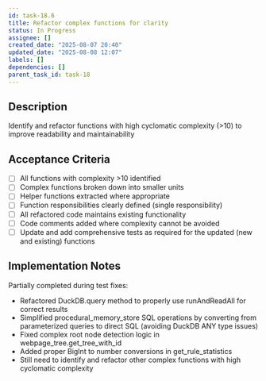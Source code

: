 ```yaml
---
id: task-18.6
title: Refactor complex functions for clarity
status: In Progress
assignee: []
created_date: "2025-08-07 20:40"
updated_date: "2025-08-08 12:07"
labels: []
dependencies: []
parent_task_id: task-18
---
```


## Description

Identify and refactor functions with high cyclomatic complexity (>10) to improve readability and maintainability

## Acceptance Criteria

- [ ] All functions with complexity >10 identified
- [ ] Complex functions broken down into smaller units
- [ ] Helper functions extracted where appropriate
- [ ] Function responsibilities clearly defined (single responsibility)
- [ ] All refactored code maintains existing functionality
- [ ] Code comments added where complexity cannot be avoided
- [ ] Update and add comprehensive tests as required for the updated (new and existing) functions

## Implementation Notes

Partially completed during test fixes:

- Refactored DuckDB.query method to properly use runAndReadAll for correct results
- Simplified procedural_memory_store SQL operations by converting from parameterized queries to direct SQL (avoiding DuckDB ANY type issues)
- Fixed complex root node detection logic in webpage_tree.get_tree_with_id
- Added proper BigInt to number conversions in get_rule_statistics
- Still need to identify and refactor other complex functions with high cyclomatic complexity
